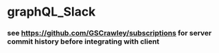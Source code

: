 # graphQL_Slack

### see https://github.com/GSCrawley/subscriptions for server commit history before integrating with client
    
